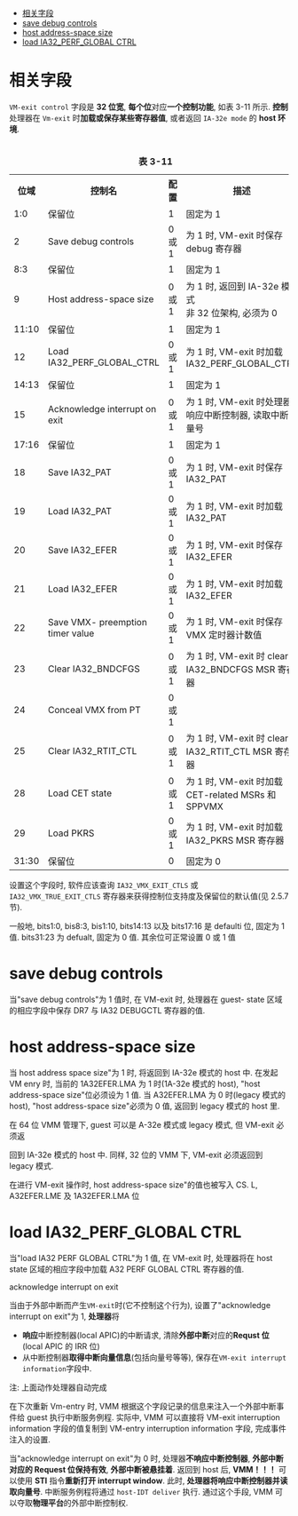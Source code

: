 
<!-- @import "[TOC]" {cmd="toc" depthFrom=1 depthTo=6 orderedList=false} -->

<!-- code_chunk_output -->

- [相关字段](#相关字段)
- [save debug controls](#save-debug-controls)
- [host address-space size](#host-address-space-size)
- [load IA32_PERF_GLOBAL CTRL](#load-ia32_perf_global-ctrl)

<!-- /code_chunk_output -->

# 相关字段

`VM-exit control` 字段是 **32 位宽**, **每个位**对应**一个控制功能**, 如表 3-11 所示. **控制**处理器在 `Vm-exit` 时**加载或保存某些寄存器值**, 或者返回 `IA-32e mode` 的 **host 环境**.

<table>
  <caption><br><b>表 3-11</b></br></caption>
  <tr>
    <th>位域</th>
    <th>控制名</th>
    <th>配置</th>
    <th>描述</th>
  </tr>
  <tr>
    <td>1:0</td>
    <td>保留位</td>
    <td>1</td>
    <td>固定为 1</td>
  </tr>
  <tr>
    <td>2</td>
    <td>Save debug controls</td>
    <td>0 或 1</td>
    <td>为 1 时, VM-exit 时保存 debug 寄存器</td>
  </tr>
  <tr>
    <td>8:3</td>
    <td>保留位</td>
    <td>1</td>
    <td>固定为 1</td>
  </tr>
  <tr>
    <td>9</td>
    <td>Host address-space size</td>
    <td>0 或 1</td>
    <td>
    为 1 时, 返回到 IA-32e 模式 <br>
    非 32 位架构, 必须为 0
    </td>
  </tr>
  <tr>
    <td>11:10</td>
    <td>保留位</td>
    <td>1</td>
    <td>固定为 1</td>
  </tr>
  <tr>
    <td>12</td>
    <td>Load IA32_PERF_GLOBAL_CTRL</td>
    <td>0 或 1</td>
    <td>
    为 1 时, VM-exit 时加载 IA32_PERF_GLOBAL_CTRL
    </td>
  </tr>
  <tr>
    <td>14:13</td>
    <td>保留位</td>
    <td>1</td>
    <td>固定为 1</td>
  </tr>
  <tr>
    <td>15</td>
    <td>Acknowledge interrupt on exit</td>
    <td>0 或 1</td>
    <td>为 1 时, VM-exit 时处理器响应中断控制器, 读取中断向量号</td>
  </tr>
  <tr>
    <td>17:16</td>
    <td>保留位</td>
    <td>1</td>
    <td>固定为 1</td>
  </tr>
  <tr>
    <td>18</td>
    <td>Save IA32_PAT</td>
    <td>0 或 1</td>
    <td>为 1 时, VM-exit 时保存 IA32_PAT</td>
  </tr>
  <tr>
    <td>19</td>
    <td>Load IA32_PAT</td>
    <td>0 或 1</td>
    <td>为 1 时, VM-exit 时加载 IA32_PAT</td>
  </tr>
  <tr>
    <td>20</td>
    <td>Save IA32_EFER</td>
    <td>0 或 1</td>
    <td>为 1 时, VM-exit 时保存 IA32_EFER</td>
  </tr>
  <tr>
    <td>21</td>
    <td>Load IA32_EFER</td>
    <td>0 或 1</td>
    <td>为 1 时, VM-exit 时加载 IA32_EFER</td>
  </tr>
  <tr>
    <td>22</td>
    <td>Save VMX- preemption timer value</td>
    <td>0 或 1</td>
    <td>为 1 时, VM-exit 时保存 VMX 定时器计数值</td>
  </tr>
  <tr>
    <td>23</td>
    <td>Clear IA32_BNDCFGS</td>
    <td>0 或 1</td>
    <td>为 1 时, VM-exit 时 clear IA32_BNDCFGS MSR 寄存器</td>
  </tr>
  <tr>
    <td>24</td>
    <td>Conceal VMX from PT</td>
    <td>0 或 1</td>
    <td></td>
  </tr>
  <tr>
    <td>25</td>
    <td>Clear IA32_RTIT_CTL</td>
    <td>0 或 1</td>
    <td>为 1 时, VM-exit 时 clear IA32_RTIT_CTL MSR 寄存器</td>
  </tr>
  <tr>
    <td>28</td>
    <td>Load CET state</td>
    <td>0 或 1</td>
    <td>为 1 时, VM-exit 时加载 CET-related MSRs 和 SPPVMX</td>
  </tr>
  <tr>
    <td>29</td>
    <td>Load PKRS</td>
    <td>0 或 1</td>
    <td>为 1 时, VM-exit 时加载 IA32_PKRS MSR 寄存器</td>
  </tr>
  <tr>
    <td>31:30</td>
    <td>保留位</td>
    <td>0</td>
    <td>固定为 0</td>
  </tr>
</table>

设置这个字段时, 软件应该查询 `IA32_VMX_EXIT_CTLS` 或 `IA32_VMX_TRUE_EXIT_CTLS` 寄存器来获得控制位支持度及保留位的默认值(见 2.5.7 节).

一般地, bits1:0, bis8:3, bis1:10, bits14:13 以及 bits17:16 是 defaulti 位, 固定为 1 值. bits31:23 为 defualt, 固定为 0 值. 其余位可正常设置 0 或 1 值

# save debug controls

当"save debug controls"为 1 值时, 在 VM-exit 时, 处理器在 guest- state 区域的相应字段中保存 DR7 与 IA32 DEBUGCTL 寄存器的值.

# host address-space size

当 host address space size"为 1 时,  将返回到 IA-32e 模式的 host 中. 在发起 VM enry 时, 当前的 1A32EFER.LMA 为 1 时(1A-32e 模式的 host), "host address-space size"位必须设为 1 值. 当 A32EFER.LMA 为 0 时(legacy 模式的 host), "host  address-space size"必须为 0 值, 返回到 legacy 模式的 host 里.

在 64 位 VMM 管理下, guest 可以是 A-32e 模式或 legacy 模式, 但 VM-exit 必须返

回到 IA-32e 模式的 host 中. 同样, 32 位的 VMM 下, VM-exit 必须返回到 legacy 模式.

在进行 VM-exit 操作时, host address-space size"的值也被写入 CS. L, A32EFER.LME 及 1A32EFER.LMA 位

# load IA32_PERF_GLOBAL CTRL

当"load IA32 PERF GLOBAL CTRL"为 1 值, 在 VM-exit 时, 处理器将在 host  state 区域的相应字段中加载 A32 PERF GLOBAL CTRL 寄存器的值.

acknowledge interrupt on exit

当由于外部中断而产生`VM-exit`时(它不控制这个行为), 设置了"acknowledge interrupt on exit"为 1, **处理器**将

* **响应**中断控制器(local APIC)的中断请求, 清除**外部中断**对应的**Requst 位**(local APIC 的 IRR 位)
* 从中断控制器**取得中断向量信息**(包括向量号等等), 保存在`VM-exit interrupt information`字段中.

注: 上面动作处理器自动完成

在下次重新 Vm-entry 时, VMM 根据这个字段记录的信息来注入一个外部中断事件给 guest 执行中断服务例程. 实际中, VMM 可以直接将 VM-exit interruption information 字段的值复制到 VM-entry interruption information 字段, 完成事件注入的设置.

当"acknowledge interrupt on exit"为 0 时, 处理器**不响应中断控制器**, **外部中断对应的 Request 位保持有效**, **外部中断被悬挂着**. 返回到 host 后, **VMM！！！** 可以使用 **STI** 指令**重新打开 interrupt window**. 此时, **处理器将响应中断控制器并读取向量号**. 中断服务例程将通过 `host-IDT deliver` 执行. 通过这个手段, VMM 可以夺取**物理平台**的外部中断控制权.

